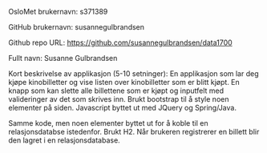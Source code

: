 OsloMet brukernavn: s371389

GitHub brukernavn: susannegulbrandsen

Github repo URL: https://github.com/susannegulbrandsen/data1700

Fullt navn: Susanne Gulbrandsen

Kort beskrivelse av applikasjon (5-10 setninger):
En applikasjon som lar deg kjøpe kinobilletter og vise listen over kinobilletter som er blitt kjøpt. En knapp som kan slette alle billettene som er kjøpt og inputfelt med valideringer av det som skrives inn. Brukt bootstrap til å style noen elementer på siden. Javascript byttet ut med JQuery og Spring/Java.

Samme kode, men noen elementer byttet ut for å koble til en relasjonsdatabse istedenfor. Brukt H2. Når brukeren registrerer en billett blir den lagret i en relasjonsdatabase.

